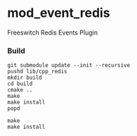 # mod_event_redis
Freeswitch Redis Events Plugin

### Build

```
git submodule update --init --recursive
pushd lib/cpp_redis
mkdir build
cd build
cmake ..
make
make install
popd

make
make install
```

